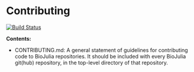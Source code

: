 # Contributing
[![Build Status](https://travis-ci.org/BioJulia/Contributing.svg?branch=master)](https://travis-ci.org/BioJulia/Contributing)

**Contents:**

- CONTRIBUTING.md: A general statement of guidelines for contributing code to BioJulia repositories. It should be included with every BioJulia git(hub) repository, in the top-level directory of that repository.
